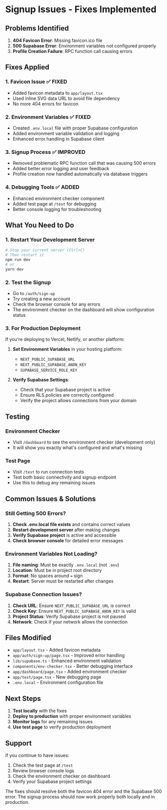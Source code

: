 # Signup Issues - Fixes Implemented

## Problems Identified

1. **404 Favicon Error**: Missing favicon.ico file
2. **500 Supabase Error**: Environment variables not configured properly
3. **Profile Creation Failure**: RPC function call causing errors

## Fixes Applied

### 1. Favicon Issue ✅ FIXED
- Added favicon metadata to `app/layout.tsx`
- Used inline SVG data URL to avoid file dependency
- No more 404 errors for favicon

### 2. Environment Variables ✅ FIXED
- Created `.env.local` file with proper Supabase configuration
- Added environment variable validation and logging
- Enhanced error handling in Supabase client

### 3. Signup Process ✅ IMPROVED
- Removed problematic RPC function call that was causing 500 errors
- Added better error logging and user feedback
- Profile creation now handled automatically via database triggers

### 4. Debugging Tools ✅ ADDED
- Enhanced environment checker component
- Added test page at `/test` for debugging
- Better console logging for troubleshooting

## What You Need to Do

### 1. Restart Your Development Server
```bash
# Stop your current server (Ctrl+C)
# Then restart it
npm run dev
# or
yarn dev
```

### 2. Test the Signup
- Go to `/auth/sign-up`
- Try creating a new account
- Check the browser console for any errors
- The environment checker on the dashboard will show configuration status

### 3. For Production Deployment
If you're deploying to Vercel, Netlify, or another platform:

1. **Set Environment Variables** in your hosting platform:
   - `NEXT_PUBLIC_SUPABASE_URL`
   - `NEXT_PUBLIC_SUPABASE_ANON_KEY`
   - `SUPABASE_SERVICE_ROLE_KEY`

2. **Verify Supabase Settings**:
   - Check that your Supabase project is active
   - Ensure RLS policies are correctly configured
   - Verify the project allows connections from your domain

## Testing

### Environment Checker
- Visit `/dashboard` to see the environment checker (development only)
- It will show you exactly what's configured and what's missing

### Test Page
- Visit `/test` to run connection tests
- Test both basic connectivity and signup endpoint
- Use this to debug any remaining issues

## Common Issues & Solutions

### Still Getting 500 Errors?
1. **Check .env.local file exists** and contains correct values
2. **Restart development server** after making changes
3. **Verify Supabase project** is active and accessible
4. **Check browser console** for detailed error messages

### Environment Variables Not Loading?
1. **File naming**: Must be exactly `.env.local` (not `.env`)
2. **Location**: Must be in project root directory
3. **Format**: No spaces around `=` sign
4. **Restart**: Server must be restarted after changes

### Supabase Connection Issues?
1. **Check URL**: Ensure `NEXT_PUBLIC_SUPABASE_URL` is correct
2. **Check Key**: Ensure `NEXT_PUBLIC_SUPABASE_ANON_KEY` is valid
3. **Project Status**: Verify Supabase project is not paused
4. **Network**: Check if your network allows the connection

## Files Modified

- `app/layout.tsx` - Added favicon metadata
- `app/auth/sign-up/page.tsx` - Improved error handling
- `lib/supabase.ts` - Enhanced environment validation
- `components/env-checker.tsx` - Better debugging interface
- `app/dashboard/page.tsx` - Added environment checker
- `app/test/page.tsx` - New debugging page
- `.env.local` - Environment configuration file

## Next Steps

1. **Test locally** with the fixes
2. **Deploy to production** with proper environment variables
3. **Monitor logs** for any remaining issues
4. **Use test page** to verify production deployment

## Support

If you continue to have issues:
1. Check the test page at `/test`
2. Review browser console logs
3. Check the environment checker on dashboard
4. Verify your Supabase project settings

The fixes should resolve both the favicon 404 error and the Supabase 500 error. The signup process should now work properly both locally and in production.
